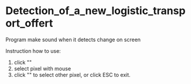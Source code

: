 # Detection_of_a_new_logistic_transport_offert

Program make sound when it detects change on screen

Instruction how to use:
1. click "\"
2. select pixel with mouse 
3. click "\" to select other pixel, or click ESC to exit.
